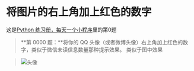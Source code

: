 # 将图片的右上角加上红色的数字

这是[Python 练习册，每天一个小程序](https://github.com/Yixiaohan/show-me-the-code)里的第0题<br />

>**第 0000 题：**将你的 QQ 头像（或者微博头像）右上角加上红色的数字，类似于微信未读信息数量那种提示效果。
>类似于图中效果

>![头像](http://i.imgur.com/sg2dkuY.png?1)

